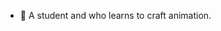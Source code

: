 - 💞️ A student and who learns to craft animation.

<!---
tubarvex/tubarvex is a ✨ special ✨ repository because its `README.md` (this file) appears on your GitHub profile.
You can click the Preview link to take a look at your changes.
--->
